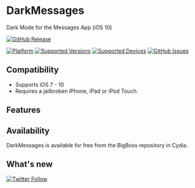 # DarkMessages
Dark Mode for the Messages App (iOS 10)

[![GitHub Release](https://img.shields.io/github/release/sticktron/darkmessages.svg)](https://github.com/sticktron/darkmessages/releases)

[![Platform](https://img.shields.io/badge/platform-iOS-lightgrey.svg)]()
[![Supported Versions](https://img.shields.io/badge/supports-iOS_7.x_--_10.x-lightgrey.svg)]()
[![Supported Devices](https://img.shields.io/badge/devices-iPhone,_iPad,_iPod_Touch-lightgrey.svg)]()
[![GitHub Issues](https://img.shields.io/github/issues/sticktron/darkmessages.svg)](https://github.com/sticktron/darkmessages/issues)



## Compatibility

- Supports iOS 7 - 10
- Requires a jailbroken iPhone, iPad or iPod Touch.


## Features


## Availability

DarkMessages is available for free from the BigBoss repository in Cydia.


## What's new


[![Twitter Follow](https://img.shields.io/twitter/follow/sticktron.svg?style=social&label=Follow)](http://twitter.com/sticktron)
